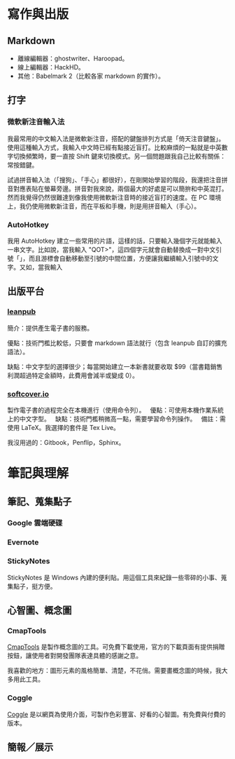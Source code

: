 
# 寫作與出版

## Markdown

 - 離線編輯器：ghostwriter、Haroopad。
 - 線上編輯器：HackHD。
 - 其他：Babelmark 2（比較各家 markdown 的實作）。

## 打字

### 微軟新注音輸入法

我最常用的中文輸入法是微軟新注音，搭配的鍵盤排列方式是「倚天注音鍵盤」。使用這種輸入方式，我輸入中文時已經有點接近盲打。比較麻煩的一點就是中英數字切換頻繁時，要一直按 Shift 鍵來切換模式。另一個問題跟我自己比較有關係：常按錯鍵。

試過拼音輸入法（「搜狗」、「手心」都很好），在剛開始學習的階段，我還把注音拼音對應表貼在螢幕旁邊。拼音對我來說，兩個最大的好處是可以簡拚和中英混打。然而我覺得仍然很難達到像我使用微軟新注音時的接近盲打的速度。在 PC 環境上，我仍使用微軟新注音，而在平板和手機，則是用拼音輸入（手心）。

### AutoHotkey

我用 AutoHotkey 建立一些常用的片語，這樣的話，只要輸入幾個字元就能輸入一串文字。比如說，當我輸入 "QOT>"，這四個字元就會自動替換成一對中文引號「」，而且游標會自動移動至引號的中間位置，方便讓我繼續輸入引號中的文字。又如，當我輸入



## 出版平台

### [**leanpub**](https://leanpub.com)

簡介：提供產生電子書的服務。

優點：技術門檻比較低，只要會 markdown 語法就行（包含 leanpub 自訂的擴充語法）。

缺點：中文字型的選擇很少；每當開始建立一本新書就要收取 $99（當書籍銷售利潤超過特定金額時，此費用會減半或變成 0）。

### [**softcover.io**](https://www.softcover.io/)

製作電子書的過程完全在本機進行（使用命令列）。
   優點：可使用本機作業系統上的中文字型。
   缺點：技術門檻稍微高一點，需要學習命令列操作。
   備註：需使用 LaTeX。我選擇的套件是 Tex Live。

我沒用過的：Gitbook，Penflip，Sphinx。

# 筆記與理解

## 筆記、蒐集點子

### Google 雲端硬碟 

### Evernote

### StickyNotes

StickyNotes 是 Windows 內建的便利貼。用這個工具來紀錄一些零碎的小事、蒐集點子，挺方便。

## 心智圖、概念圖

### CmapTools

[CmapTools](http://cmap.ihmc.us/) 是製作概念圖的工具。可免費下載使用，官方的下載頁面有提供捐贈按鈕，讓使用者對開發團隊表達具體的感謝之意。

我喜歡的地方：圖形元素的風格簡單、清楚，不花俏。需要畫概念圖的時候，我大多用此工具。

### Coggle

[Coggle](https://coggle.it) 是以網頁為使用介面，可製作色彩豐富、好看的心智圖。有免費與付費的版本。


## 簡報／展示


